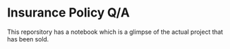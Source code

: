 # Insurance Policy Q/A
This reporsitory has a notebook which is a glimpse of the actual project that has been sold.
